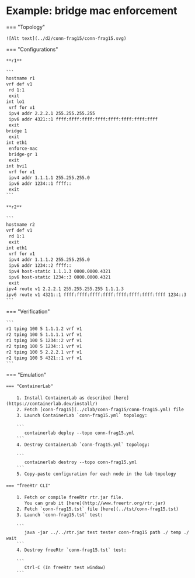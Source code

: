 # Example: bridge mac enforcement

=== "Topology"

    ![Alt text](../d2/conn-frag15/conn-frag15.svg)

=== "Configurations"

    **r1**

    ```
    hostname r1
    vrf def v1
     rd 1:1
     exit
    int lo1
     vrf for v1
     ipv4 addr 2.2.2.1 255.255.255.255
     ipv6 addr 4321::1 ffff:ffff:ffff:ffff:ffff:ffff:ffff:ffff
     exit
    bridge 1
     exit
    int eth1
     enforce-mac
     bridge-gr 1
     exit
    int bvi1
     vrf for v1
     ipv4 addr 1.1.1.1 255.255.255.0
     ipv6 addr 1234::1 ffff::
     exit
    ```

    **r2**

    ```
    hostname r2
    vrf def v1
     rd 1:1
     exit
    int eth1
     vrf for v1
     ipv4 addr 1.1.1.2 255.255.255.0
     ipv6 addr 1234::2 ffff::
     ipv4 host-static 1.1.1.3 0000.0000.4321
     ipv6 host-static 1234::3 0000.0000.4321
     exit
    ipv4 route v1 2.2.2.1 255.255.255.255 1.1.1.3
    ipv6 route v1 4321::1 ffff:ffff:ffff:ffff:ffff:ffff:ffff:ffff 1234::3
    ```

=== "Verification"

    ```
    r1 tping 100 5 1.1.1.2 vrf v1
    r2 tping 100 5 1.1.1.1 vrf v1
    r1 tping 100 5 1234::2 vrf v1
    r2 tping 100 5 1234::1 vrf v1
    r2 tping 100 5 2.2.2.1 vrf v1
    r2 tping 100 5 4321::1 vrf v1
    ```

=== "Emulation"

    === "ContainerLab"

        1. Install ContainerLab as described [here](https://containerlab.dev/install/)  
        2. Fetch [conn-frag15](../clab/conn-frag15/conn-frag15.yml) file  
        3. Launch ContainerLab `conn-frag15.yml` topology:  

        ```
           containerlab deploy --topo conn-frag15.yml  
        ```
        4. Destroy ContainerLab `conn-frag15.yml` topology:  

        ```
           containerlab destroy --topo conn-frag15.yml  
        ```
        5. Copy-paste configuration for each node in the lab topology

    === "freeRtr CLI"

        1. Fetch or compile freeRtr rtr.jar file.  
           You can grab it [here](http://www.freertr.org/rtr.jar)  
        2. Fetch `conn-frag15.tst` file [here](../tst/conn-frag15.tst)  
        3. Launch `conn-frag15.tst` test:  

        ```
           java -jar ../../rtr.jar test tester conn-frag15 path ./ temp ./ wait
        ```
        4. Destroy freeRtr `conn-frag15.tst` test:  

        ```
           Ctrl-C (In freeRtr test window)
        ```

